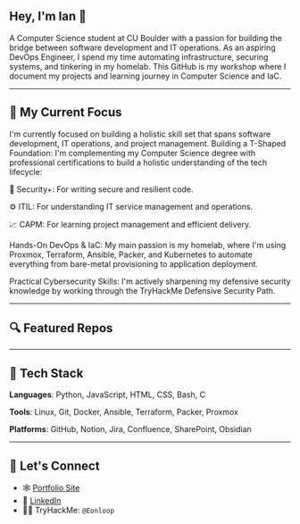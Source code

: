 ## Hey, I'm Ian 👋

A Computer Science student at CU Boulder with a passion for building the bridge between software development and IT operations. As an aspiring DevOps Engineer, I spend my time automating infrastructure, securing systems, and tinkering in my homelab. This GitHub is my workshop where I document my projects and learning journey in Computer Science and IaC.

---

## 🧠 My Current Focus

I'm currently focused on building a holistic skill set that spans software development, IT operations, and project management.
Building a T-Shaped Foundation: I'm complementing my Computer Science degree with professional certifications to build a holistic understanding of the tech lifecycle:

  🔐 Security+: For writing secure and resilient code.

  ⚙️ ITIL: For understanding IT service management and operations.

  📈 CAPM: For learning project management and efficient delivery.

Hands-On DevOps & IaC: My main passion is my homelab, where I'm using Proxmox, Terraform, Ansible, Packer, and Kubernetes to automate everything from bare-metal provisioning to application deployment.

Practical Cybersecurity Skills: I'm actively sharpening my defensive security knowledge by working through the TryHackMe Defensive Security Path.

---

## 🔍 Featured Repos

---

## 💾 Tech Stack
**Languages**: Python, JavaScript, HTML, CSS, Bash, C

**Tools**: Linux, Git, Docker, Ansible, Terraform, Packer, Proxmox

**Platforms**: GitHub, Notion, Jira, Confluence, SharePoint, Obsidian

---

## 🤝 Let's Connect
- 🕸 [Portfolio Site](https://ijjtech.net)
- 🔗 [LinkedIn](https://linkedin.com/in/ianj1993)
- 🕵️‍♀️ TryHackMe: `@Eonloop`
